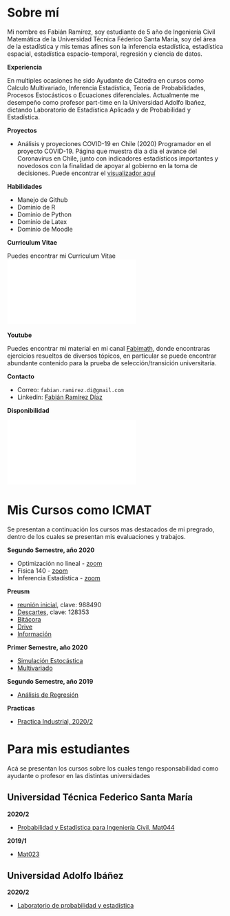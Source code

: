# Sobre mí

Mi nombre es Fabián Ramírez, soy estudiante de 5 año de Ingeniería Civil Matemática de la Universidad Técnica Féderico Santa María, soy del área de la estadística y mis temas afines son la inferencia estadística, estadística espacial, estadística espacio-temporal, regresión y ciencia de datos.

**Experiencia**

En multiples ocasiones he sido Ayudante de Cátedra en cursos como Calculo Multivariado, Inferencia Estadística, Teoría de Probabilidades, Procesos Estocásticos o Ecuaciones diferenciales. Actualmente me desempeño como profesor part-time en la Universidad Adolfo Ibañez, dictando Laboratorio de Estadística Aplicada y de Probabilidad y Estadística.

**Proyectos**
* Análisis y proyeciones COVID-19 en Chile
(2020) Programador en el proyecto COVID-19. Página que muestra día a día el avance del Coronavirus en Chile, junto con indicadores estadísticos importantes y novedosos con la finalidad de apoyar al gobierno en la toma de decisiones. Puede encontrar el [visualizador aquí](https://covid-19vis.cmm.uchile.cl/info)

**Habilidades**
* Manejo de Github
* Dominio de R
* Dominio de Python
* Dominio de Latex
* Dominio de Moodle

**Curriculum Vitae**

Puedes encontrar mi Curriculum Vitae ![aquí](cv/main.pdf)

**Youtube**

Puedes encontrar mi material en mi canal [Fabimath](https://youtube.com/c/fabimath/), donde encontraras ejercicios resueltos de diversos tópicos, en particular se puede encontrar abundante contenido para la prueba de selección/transición universitaria.

**Contacto**

* Correo: `fabian.ramirez.di@gmail.com`
* Linkedin: [Fabián Ramírez Díaz](https://www.linkedin.com/in/fabi%C3%A1n-ram%C3%ADrez-d%C3%ADaz-955761189/)

**Disponibilidad**

![sim](disponibilidad.pdf)

# Mis Cursos como ICMAT

Se presentan a continuación los cursos mas destacados de mi pregrado, dentro de los cuales se presentan mis evaluaciones y trabajos.

**Segundo Semestre, año 2020**
* Optimización no lineal - [zoom](https://zoom.us/j/96140856241)
* Fisica 140 - [zoom](https://zoom.us/j/7675366676)
* Inferencia Estadística - [zoom](https://zoom.us/j/9413215121?pwd=dGVjNDlkM3FjVURwMGlnMTVtN2twZz09)

**Preusm**

* [reunión inicial](https://zoom.us/j/96613900382), clave: 988490
* [Descartes](https://zoom.us/j/93227872552), clave: 128353
* [Bitácora](https://docs.google.com/spreadsheets/d/1ljkUVt8_kW943TVDhDc4HfilSzBEKisVEpI7FYwTcXM/edit?usp=sharing_eip&invite=CK3Gu5sD&ts=5ef14668)
* [Drive](https://drive.google.com/drive/folders/1zOLoQnFbSGpFBo56pHWu5Dj46aPjS6G2)
* [Información](https://sites.google.com/preusm.cl/matemticas-preusm/)

**Primer Semestre, año 2020**
* [Simulación Estocástica](https://fabimath.github.io/Simulaci-n-Estoc-stica/)
* [Multivariado](https://fabimath.github.io/Multivariado/)

**Segundo Semestre, año 2019**
* [Análisis de Regresión](https://fabimath.github.io/Regresi-n/)

**Practicas**
* [Practica Industrial, 2020/2](https://fabimath.github.io/Practica/)

# Para mis estudiantes
Acá se presentan los cursos sobre los cuales tengo responsabilidad como ayudante o profesor en las distintas universidades
## Universidad Técnica Federico Santa María
**2020/2**
* [Probabilidad y Estadística para Ingeniería Civil, Mat044](https://fabimath.github.io/mat044/)

**2019/1**
* [Mat023](https://fabimath.github.io/MAT023/)

## Universidad Adolfo Ibáñez
**2020/2**
* [Laboratorio de probabilidad y estadística](https://fabimath.github.io/LEC-PYE/)
